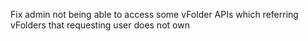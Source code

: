 Fix admin not being able to access some vFolder APIs which referring vFolders that requesting user does not own
